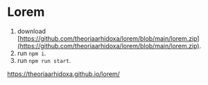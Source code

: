 # Lorem

1. download [https://github.com/theoriaarhidoxa/lorem/blob/main/lorem.zip](https://github.com/theoriaarhidoxa/lorem/blob/main/lorem.zip).
2. run `npm i`.
3. run `npm run start`.

https://theoriaarhidoxa.github.io/lorem/
